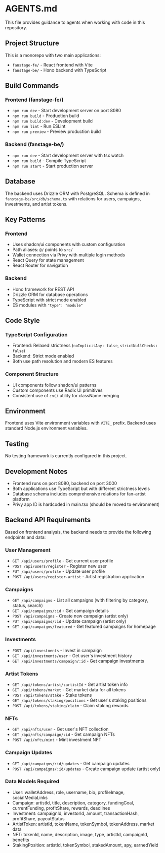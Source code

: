 # AGENTS.md

This file provides guidance to agents when working with code in this repository.

## Project Structure

This is a monorepo with two main applications:
- `fanstage-fe/` - React frontend with Vite
- `fanstage-be/` - Hono backend with TypeScript

## Build Commands

### Frontend (fanstage-fe/)
- `npm run dev` - Start development server on port 8080
- `npm run build` - Production build
- `npm run build:dev` - Development build
- `npm run lint` - Run ESLint
- `npm run preview` - Preview production build

### Backend (fanstage-be/)
- `npm run dev` - Start development server with tsx watch
- `npm run build` - Compile TypeScript
- `npm run start` - Start production server

## Database

The backend uses Drizzle ORM with PostgreSQL. Schema is defined in `fanstage-be/src/db/schema.ts` with relations for users, campaigns, investments, and artist tokens.

## Key Patterns

### Frontend
- Uses shadcn/ui components with custom configuration
- Path aliases: `@/` points to `src/`
- Wallet connection via Privy with multiple login methods
- React Query for state management
- React Router for navigation

### Backend
- Hono framework for REST API
- Drizzle ORM for database operations
- TypeScript with strict mode enabled
- ES modules with `"type": "module"`

## Code Style

### TypeScript Configuration
- Frontend: Relaxed strictness (`noImplicitAny: false`, `strictNullChecks: false`)
- Backend: Strict mode enabled
- Both use path resolution and modern ES features

### Component Structure
- UI components follow shadcn/ui patterns
- Custom components use Radix UI primitives
- Consistent use of `cn()` utility for className merging

## Environment

Frontend uses Vite environment variables with `VITE_` prefix. Backend uses standard Node.js environment variables.

## Testing

No testing framework is currently configured in this project.

## Development Notes

- Frontend runs on port 8080, backend on port 3000
- Both applications use TypeScript but with different strictness levels
- Database schema includes comprehensive relations for fan-artist platform
- Privy app ID is hardcoded in main.tsx (should be moved to environment)

## Backend API Requirements

Based on frontend analysis, the backend needs to provide the following endpoints and data:

### User Management
- `GET /api/users/profile` - Get current user profile
- `POST /api/users/register` - Register new user
- `PUT /api/users/profile` - Update user profile
- `POST /api/users/register-artist` - Artist registration application

### Campaigns
- `GET /api/campaigns` - List all campaigns (with filtering by category, status, search)
- `GET /api/campaigns/:id` - Get campaign details
- `POST /api/campaigns` - Create new campaign (artist only)
- `PUT /api/campaigns/:id` - Update campaign (artist only)
- `GET /api/campaigns/featured` - Get featured campaigns for homepage

### Investments
- `POST /api/investments` - Invest in campaign
- `GET /api/investments/user` - Get user's investment history
- `GET /api/investments/campaign/:id` - Get campaign investments

### Artist Tokens
- `GET /api/tokens/artist/:artistId` - Get artist token info
- `GET /api/tokens/market` - Get market data for all tokens
- `POST /api/tokens/stake` - Stake tokens
- `GET /api/tokens/staking/positions` - Get user's staking positions
- `POST /api/tokens/staking/claim` - Claim staking rewards

### NFTs
- `GET /api/nfts/user` - Get user's NFT collection
- `GET /api/nfts/campaign/:id` - Get campaign NFTs
- `POST /api/nfts/mint` - Mint investment NFT

### Campaign Updates
- `GET /api/campaigns/:id/updates` - Get campaign updates
- `POST /api/campaigns/:id/updates` - Create campaign update (artist only)

### Data Models Required
- User: walletAddress, role, username, bio, profileImage, socialMediaLinks
- Campaign: artistId, title, description, category, fundingGoal, currentFunding, profitShare, rewards, deadlines
- Investment: campaignId, investorId, amount, transactionHash, profitShare, payoutStatus
- ArtistToken: artistId, tokenName, tokenSymbol, tokenAddress, market data
- NFT: tokenId, name, description, image, type, artistId, campaignId, benefits
- StakingPosition: artistId, tokenSymbol, stakedAmount, apy, earnedYield